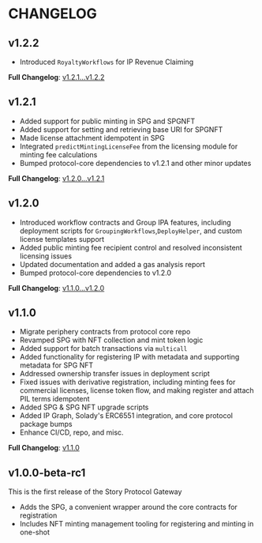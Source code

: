 # CHANGELOG
## v1.2.2
* Introduced `RoyaltyWorkflows` for IP Revenue Claiming

**Full Changelog**: [v1.2.1...v1.2.2](https://github.com/storyprotocol/protocol-periphery-v1/compare/v1.2.1...v1.2.2)

## v1.2.1

* Added support for public minting in SPG and SPGNFT
* Added support for setting and retrieving base URI for SPGNFT
* Made license attachment idempotent in SPG
* Integrated `predictMintingLicenseFee` from the licensing module for minting fee calculations
* Bumped protocol-core dependencies to v1.2.1 and other minor updates

**Full Changelog**: [v1.2.0...v1.2.1](https://github.com/storyprotocol/protocol-periphery-v1/compare/v1.2.0...v1.2.1)

## v1.2.0

- Introduced workflow contracts and Group IPA features, including deployment scripts for `GroupingWorkflows`,`DeployHelper`, and custom license templates support
- Added public minting fee recipient control and resolved inconsistent licensing issues
- Updated documentation and added a gas analysis report
- Bumped protocol-core dependencies to v1.2.0

**Full Changelog**: [v1.1.0...v1.2.0](<https://github.com/storyprotocol/protocol-periphery-v1/compare/v1.1.0...v1.2.0>)

## v1.1.0

- Migrate periphery contracts from protocol core repo
- Revamped SPG with NFT collection and mint token logic
- Added support for batch transactions via `multicall`
- Added functionality for registering IP with metadata and supporting metadata for SPG NFT
- Addressed ownership transfer issues in deployment script
- Fixed issues with derivative registration, including minting fees for commercial licenses, license token flow, and making register and attach PIL terms idempotent
- Added SPG & SPG NFT upgrade scripts
- Added IP Graph, Solady's ERC6551 integration, and core protocol package bumps
- Enhance CI/CD, repo, and misc.

**Full Changelog**: [v1.1.0](https://github.com/storyprotocol/protocol-periphery-v1/commits/v1.1.0)

## v1.0.0-beta-rc1

This is the first release of the Story Protocol Gateway

- Adds the SPG, a convenient wrapper around the core contracts for registration
- Includes NFT minting management tooling for registering and minting in one-shot

